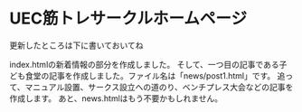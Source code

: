 # UEC筋トレサークルホームページ
更新したところは下に書いておいてね

index.htmlの新着情報の部分を作成しました。
そして、一つ目の記事である子ども食堂の記事を作成しました。ファイル名は「news/post1.html」です。
追って、マニュアル設置、サークス設立への道のり、ベンチプレス大会などの記事を作成します。
あと、news.htmlはもう不要かもしれません。